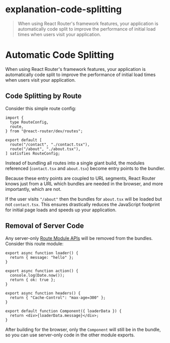 # explanation-code-splitting

> When using React Router's framework features, your application is automatically code split to improve the performance of initial load times when users visit your application.

# Automatic Code Splitting

When using React Router's framework features, your application is automatically code split to improve the performance of initial load times when users visit your application.

## Code Splitting by Route

Consider this simple route config:

    import {
      type RouteConfig,
      route,
    } from "@react-router/dev/routes";

    export default [
      route("/contact", "./contact.tsx"),
      route("/about", "./about.tsx"),
    ] satisfies RouteConfig;

Instead of bundling all routes into a single giant build, the modules referenced (`contact.tsx` and `about.tsx`) become entry points to the bundler.

Because these entry points are coupled to URL segments, React Router knows just from a URL which bundles are needed in the browser, and more importantly, which are not.

If the user visits `"/about"` then the bundles for `about.tsx` will be loaded but not `contact.tsx`. This ensures drastically reduces the JavaScript footprint for initial page loads and speeds up your application.

## Removal of Server Code

Any server-only [Route Module APIs](../../start/framework/route-module) will be removed from the bundles. Consider this route module:

    export async function loader() {
      return { message: "hello" };
    }

    export async function action() {
      console.log(Date.now());
      return { ok: true };
    }

    export async function headers() {
      return { "Cache-Control": "max-age=300" };
    }

    export default function Component({ loaderData }) {
      return <div>{loaderData.message}</div>;
    }

After building for the browser, only the `Component` will still be in the bundle, so you can use server-only code in the other module exports.

